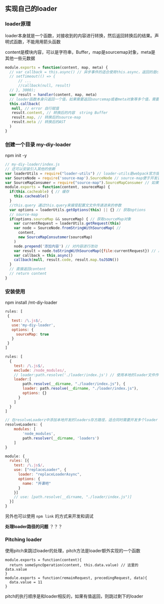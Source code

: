 ## 实现自己的loader

### loader原理

loader本身就是一个函数，对接收到的内容进行转换，然后返回转换后的结果。声明式函数，不能⽤用箭头函数

content是模块内容，可以是字符串，Buffer，map是sourcemap对象，meta是其他一些元数据

```javascript
module.exports = function(content, map, meta) {
  // var callback = this.async() // 异步事件的适合使用this.async，返回的是callback函数  
  // setTimeout(() => {    
      // ...    
      //callback(null, result)  
  // }, 3000);
  var result = handler(content, map, meta)
  // loader函数本身只返回一个值，如果需要返回sourcemap或者meta对象等多个值，需要使用this.callback()
  this.callback(
   null, // error 自行赋值
   result.content, // 转换后的内容  string Buffer
   result.map, // 转换后的source-map
   result.meta // 转换后的AST
  )
}
```

### 创建一个目录  my-diy-loader 

npm init -y

```javascript
// my-diy-loader/index.js
// 还可以安装引入其他的依赖
var loaderUtils = require("loader-utils") // loader-utils是webpack官方提供的处理loader，query的库
var SourceNode = require('source-map').SourceNode // source-map便于开发调试在控制台中查看源码
var SourceMapConsumer = require("source-map").SourceMapConsumer // 如果不处理sourece-map无法生成正确的map文件
module.exports = function(content, soureceMap) {
  if(this.cacheable) { // 缓存
    this.cacheable()
  }
  //this.query 通过this.query来接受配置⽂文件传递进来的参数
  var options = loaderUtils.getOptions(this) || {} // 获取options
  // source-map
  if(options.sourceMap && sourceMap) { // 获取sourceMap对象
    var currentRequest = loaderUtils.getRequest(this)
    var node = SourceNode.fromStringWithSourceMap( // 
      content,
      new SourceMapConsutomer(sourceMap)
    )
    node.prepend('添加内容') // 对内容进行改动
    var result = node.toStringWithSourceMap({file:currentRequest}) // 产生新的source-map
    var callback = this.async()
    callback(null, result.code, result.map.toJSON())
  }
  // 直接返回content
  // return content
}
```

### 安装使用

npm install <path-to-loader>/mt-diy-loader

```javascript
rules: [
 {
   test: /\.js$/,
   use:'my-diy-loader',
   options: {
     sourceMap: true
   }
 }
]
```

```javascript
rules: [
  {
    test: /\.js$/,
    exclude: /node_modules/,
    // loader:path.resolve('./loader/index.js') // 使用本地的loader文件作为loader
    loader:[
        path.resolve(__dirname, "./loader/index.js"), {
        loader: path.resolve(__dirname, "./loader/index.js"),
        options: {}
      }
    ]
  }
]

// 在resolveLoaderz中添加本地开发的loaders存方路径，适合同时需要开发多个loader
resolveLoaders: {
    modules: [
        'node_modules',
        path.resolver(__dirname, 'loaders')
    ]
}

module: {
  rules: [{
    test: /\.js$/,
    use: ["replaceLoader", {
      loader: "replaceLoaderAsync",
      options: {
        name: "开课吧"
      }
    }]
    // use: [path.resolve(__dirname, "./loader/index.js")]      
  }]
}
```

另外也可以使用 `npm link` 的方式来开发和调试

**处理loader路径的问题** ？？？

### Pitching loader

使用pitch来跳过loader的处理，pitch方法是loader额外实现的一个函数

```
module.exports = function(content){
  return someSyncOperation(content, this.data.value) // 这里的data.value
}
module.exports = function(remainRequest, precedingRequest, data){
  data.value = 11
}
```

pitch的执行顺序是和loader相反的，如果有值返回，则跳过剩下的loader







